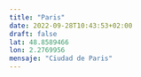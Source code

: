 ```yaml
---
title: "Paris"
date: 2022-09-28T10:43:53+02:00
draft: false
lat: 48.8589466
lon: 2.2769956
mensaje: "Ciudad de Paris"
---
```


